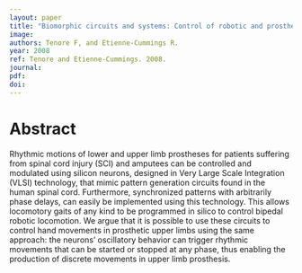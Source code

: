 ```yaml
---
layout: paper
title: "Biomorphic circuits and systems: Control of robotic and prosthetic limbs"
image:
authors: Tenore F, and Etienne-Cummings R.
year: 2008
ref: Tenore and Etienne-Cummings. 2008.
journal:
pdf:
doi:
---
```


# Abstract
Rhythmic motions of lower and upper limb prostheses for patients suffering from spinal cord injury (SCI) and amputees can be controlled and modulated using silicon neurons, designed in Very Large Scale Integration (VLSI) technology, that mimic pattern generation circuits found in the human spinal cord. Furthermore, synchronized patterns with arbitrarily phase delays, can easily be implemented using this technology. This allows locomotory gaits of any kind to be programmed in silico to control bipedal robotic locomotion. We argue that it is possible to use these circuits to control hand movements in prosthetic upper limbs using the same approach: the neurons’ oscillatory behavior can trigger rhythmic movements that can be started or stopped at any phase, thus enabling the production of discrete movements in upper limb prosthesis.
